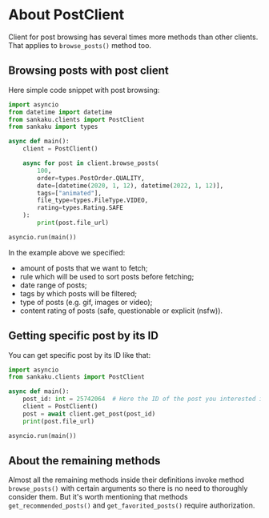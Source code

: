 # About PostClient

Client for post browsing has several times more methods than other clients.
That applies to `browse_posts()` method too.

## Browsing posts with post client

Here simple code snippet with post browsing:

```python linenums="1"
import asyncio
from datetime import datetime
from sankaku.clients import PostClient
from sankaku import types

async def main():
    client = PostClient()

    async for post in client.browse_posts(
        100,
        order=types.PostOrder.QUALITY,
        date=[datetime(2020, 1, 12), datetime(2022, 1, 12)],
        tags=["animated"],
        file_type=types.FileType.VIDEO,
        rating=types.Rating.SAFE
    ):
        print(post.file_url)

asyncio.run(main())
```

In the example above we specified:

- amount of posts that we want to fetch;
- rule which will be used to sort posts before fetching;
- date range of posts;
- tags by which posts will be filtered;
- type of posts (e.g. gif, images or video);
- content rating of posts (safe, questionable or explicit (nsfw)).

## Getting specific post by its ID

You can get specific post by its ID like that:

```python linenums="1"
import asyncio
from sankaku.clients import PostClient

async def main():
    post_id: int = 25742064  # Here the ID of the post you interested in
    client = PostClient()
    post = await client.get_post(post_id)
    print(post.file_url)

asyncio.run(main())
```

## About the remaining methods

Almost all the remaining methods inside their definitions invoke method `browse_posts()`
with certain arguments so there is no need to thoroughly consider them.
But it's worth mentioning that methods `get_recommended_posts()` and
`get_favorited_posts()` require authorization.

